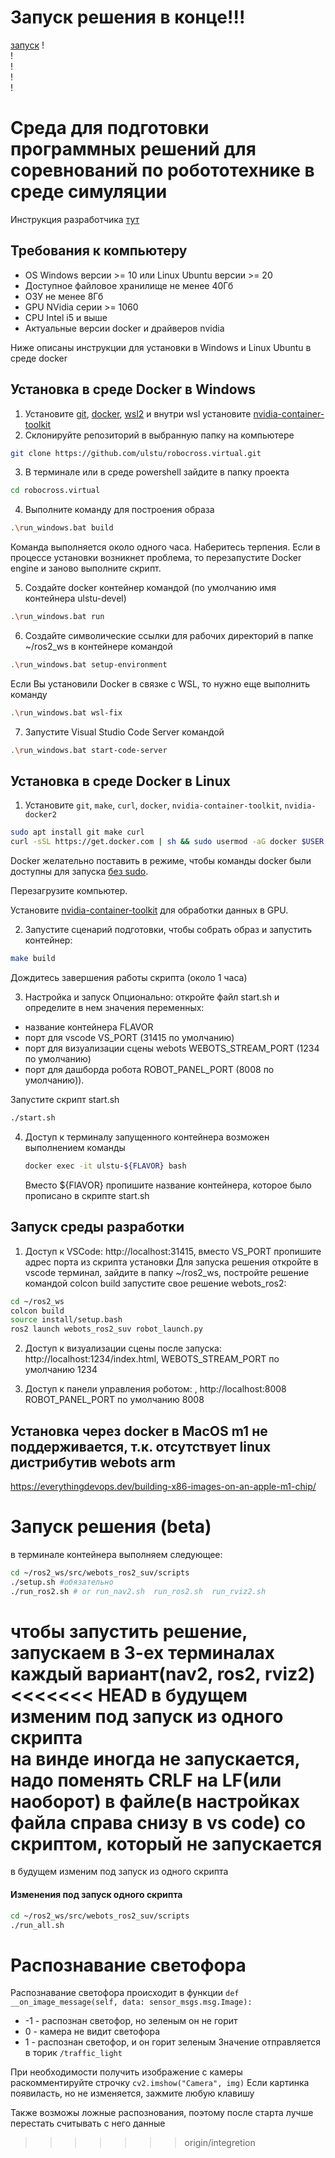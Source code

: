 
# Запуск решения в конце!!!
[запуск](https://github.com/ssskiv/robocross.virtual/tree/navigation?tab=readme-ov-file#%D0%B7%D0%B0%D0%BF%D1%83%D1%81%D0%BA-%D1%80%D0%B5%D1%88%D0%B5%D0%BD%D0%B8%D1%8F-beta)
!  
!  
!  
!  
!  
# Среда для подготовки программных решений для соревнований по робототехнике в среде симуляции

 Инструкция разработчика [тут](docs/readme.md)

## Требования к компьютеру

* OS Windows версии >= 10 или Linux Ubuntu версии >= 20
* Доступное файловое хранилище не менее 40Гб
* ОЗУ не менее 8Гб
* GPU NVidia серии >= 1060
* CPU Intel i5 и выше
* Актуальные версии  docker и драйверов nvidia

Ниже описаны инструкции для установки в Windows и Linux Ubuntu в среде docker

## Установка в среде Docker в Windows

1. Установите [git](https://git-scm.com/download/win), [docker](https://docs.docker.com/desktop/install/windows-install/), [wsl2](https://www.solveyourtech.com/how-to-install-wsl2-on-windows-11-a-step-by-step-guide-for-beginners/) и внутри wsl установите [nvidia-container-toolkit](https://docs.nvidia.com/datacenter/cloud-native/container-toolkit/latest/install-guide.html#installing-with-apt)
2. Склонируйте репозиторий в выбранную папку на компьютере 
```bash
git clone https://github.com/ulstu/robocross.virtual.git
```

3. В терминале или в среде powershell зайдите в папку проекта
```bash
cd robocross.virtual
```

4. Выполните команду для построения образа
```bash
.\run_windows.bat build
```
Команда выполняется около одного часа. Наберитесь терпения.
Если в процессе установки возникнет проблема, то перезапустите Docker engine и заново выполните скрипт.

5. Создайте docker контейнер командой (по умолчанию имя контейнера ulstu-devel)
```bash
.\run_windows.bat run
```

6. Создайте символические ссылки для рабочих директорий в папке ~/ros2_ws в контейнере командой
```bash
.\run_windows.bat setup-environment
```

Если Вы установили Docker в связке с WSL, то нужно еще выполнить команду
```bash
.\run_windows.bat wsl-fix
```

7. Запустите Visual Studio Code Server командой 
```bash
.\run_windows.bat start-code-server
```

## Установка в среде Docker в Linux

1. Установите `git`, `make`, `curl`, `docker`, `nvidia-container-toolkit`, `nvidia-docker2`

```sh
sudo apt install git make curl
curl -sSL https://get.docker.com | sh && sudo usermod -aG docker $USER
```

   Docker желательно поставить в режиме, чтобы команды docker были доступны для запуска [без sudo](https://docs.docker.com/engine/install/linux-postinstall/).

   Перезагрузите компьютер.
   
   Установите [nvidia-container-toolkit](https://docs.nvidia.com/datacenter/cloud-native/container-toolkit/latest/install-guide.html) для обработки данных в GPU.

2. Запустите сценарий подготовки, чтобы собрать образ и запустить контейнер:

```sh
make build
```
   
Дождитесь завершения работы скрипта (около 1 часа)

3. Настройка и запуск
Опционально: 
откройте файл start.sh и определите в нем значения переменных:
* название контейнера FLAVOR
* порт для vscode VS_PORT (31415 по умолчанию)
* порт для визуализации сцены webots WEBOTS_STREAM_PORT (1234 по умолчанию)
* порт для дашборда робота ROBOT_PANEL_PORT (8008 по умолчанию)).

Запустите скрипт start.sh
```sh
./start.sh
```

4. Доступ к терминалу запущенного контейнера возможен выполнением команды
   ```sh
   docker exec -it ulstu-${FLAVOR} bash
   ```
   Вместо ${FlAVOR} пропишите название контейнера, которое было прописано в скрипте start.sh

## Запуск среды разработки
1. Доступ к VSCode: http://localhost:31415, вместо VS_PORT пропишите адрес порта из скрипта установки
Для запуска решения откройте в vscode терминал, зайдите в папку ~/ros2_ws, постройте решение командой colcon build  запустите свое решение webots_ros2:
```sh
cd ~/ros2_ws
colcon build
source install/setup.bash
ros2 launch webots_ros2_suv robot_launch.py
```

2. Доступ к визуализации сцены после запуска: http://localhost:1234/index.html, WEBOTS_STREAM_PORT по умолчанию 1234

3. Доступ к панели управления роботом: , http://localhost:8008 ROBOT_PANEL_PORT по умолчанию 8008


## Установка через docker в MacOS m1 не поддерживается, т.к. отсутствует linux дистрибутив webots arm
https://everythingdevops.dev/building-x86-images-on-an-apple-m1-chip/

# Запуск решения (beta)
в терминале контейнера выполняем следующее:  
```sh
cd ~/ros2_ws/src/webots_ros2_suv/scripts
./setup.sh #обязательно
./run_ros2.sh # or run_nav2.sh  run_ros2.sh  run_rviz2.sh
```  
чтобы запустить решение, запускаем в 3-ех терминалах каждый вариант(nav2, ros2, rviz2)  
<<<<<<< HEAD
в будущем изменим под запуск из одного скрипта  
на винде иногда не запускается, надо поменять CRLF на LF(или наоборот) в файле(в настройках файла справа снизу в vs code) со скриптом, который не запускается
=======
в будущем изменим под запуск из одного скрипта
#### Изменения под запуск одного скрипта
```sh
cd ~/ros2_ws/src/webots_ros2_suv/scripts
./run_all.sh
```

# Распознавание светофора
Распознавание светофора происходит в функции ```def __on_image_message(self, data: sensor_msgs.msg.Image):```
 - -1 - распознан светофор, но зеленым он не горит
 - 0 - камера не видит светофора
 - 1 - распознан светофор, и он горит зеленым
Значение отправляется в торик ```/traffic_light```

При необходимости получить изображение с камеры раскомментируйте строчку
```cv2.imshow("Camera", img)```
Если картинка появиласть, но не изменяется, зажмите любую клавишу


Также возможы ложные распознования, поэтому после старта лучше перестать считывать с него данные
>>>>>>> origin/integretion
